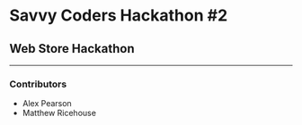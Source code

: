 # Savvy Coders Hackathon \#2
## Web Store Hackathon

---

### Contributors
+ Alex Pearson
+ Matthew Ricehouse
